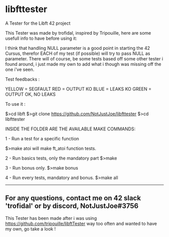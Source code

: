 # libfttester
A Tester for the Libft 42 project

This Tester was made by trofidal, inspired by Tripouille, here are some usefull info to have before using it:

I think that handling NULL parameter is a good point in starting the 42 Cursus, therefor EACH of my test (if possible) will try to pass NULL as parameter.
There will of course, be some tests based off some other tester i found around, i just made my own to add what i though was missing off the one i've seen.

Test feedbacks :

YELLOW = SEGFAULT
RED = OUTPUT KO
BLUE = LEAKS KO
GREEN = OUTPUT OK, NO LEAKS

To use it :

$>cd libft
$>git clone https://github.com/NotJustJoe/libfttester
$>cd libfttester

INSIDE THE FOLDER ARE THE AVAILABLE MAKE COMMANDS:

1 - Run a test for a specific function

$>make atoi
will make ft_atoi function tests.

2 - Run basics tests, only the mandatory part
$>make

3 - Run bonus only.
$>make bonus

4 - Run every tests, mandatory and bonus.
$>make all

-----
For any questions, contact me on 42 slack 'trofidal' or by discord, NotJustJoe#3756
-----
This Tester has been made after i was using https://github.com/tripouille/libftTester way too often and wanted to have my own, go take a look !
